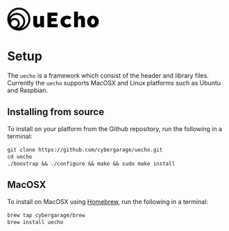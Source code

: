 ![logo](img/logo.png)

# Setup

The `uecho` is a framework which consist of the header and library files. Currently the `uecho` supports MacOSX and Linux platforms such as Ubuntu and Raspbian.

## Installing from source

To install on your platform from the Github repository, run the following in a terminal:

```
git clone https://github.com/cybergarage/uecho.git
cd uecho
./boostrap && ./configure && make && sudo make install
```

## MacOSX

To install on MacOSX using [Homebrew](http://brew.sh), run the following in a terminal:

```
brew tap cybergarage/brew
brew install uecho
```
